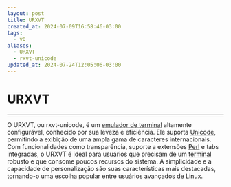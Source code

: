 ```yaml
---
layout: post
title: URXVT
created_at: 2024-07-09T16:58:46-03:00
tags:
  - v0
aliases:
  - URXVT
  - rxvt-unicode
updated_at: 2024-07-24T12:05:06-03:00
---
```

# URXVT
---

O URXVT, ou rxvt-unicode, é um [emulador de terminal](2024-07-09-Emulador_de_terminal.md) altamente configurável, conhecido por sua leveza e eficiência. Ele suporta [Unicode](_insight/2024/07/2024-07-09-Unicode.md), permitindo a exibição de uma ampla gama de caracteres internacionais. Com funcionalidades como transparência, suporte a extensões [Perl](_insight/2024/07/2024-07-09-Linguagem_Perl.md) e tabs integradas, o URXVT é ideal para usuários que precisam de um [terminal](2024-07-09-Emulador_de_terminal.md) robusto e que consome poucos recursos do sistema. A simplicidade e a capacidade de personalização são suas características mais destacadas, tornando-o uma escolha popular entre usuários avançados de Linux.